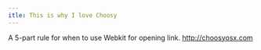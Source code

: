 ```yaml
---
itle: This is why I love Choosy
---
```


A 5-part rule for when to use Webkit for opening link. <http://choosyosx.com>